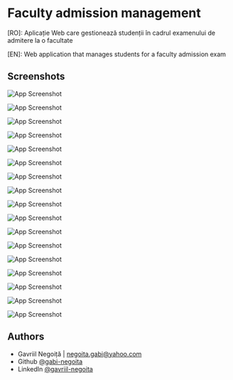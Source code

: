
# Faculty admission management

[RO]: Aplicație Web care gestionează studenții în cadrul examenului de admitere la o facultate

[EN]: Web application that manages students for a faculty admission exam
## Screenshots


![App Screenshot](https://github.com/gabi-negoita/faculty-admission-exam-webapp-java/blob/main/screenshots/login.png?raw=true&text=Login+Page)

![App Screenshot](https://github.com/gabi-negoita/faculty-admission-exam-webapp-java/blob/main/screenshots/login-err.png?raw=true&text=Login+Page)

![App Screenshot](https://github.com/gabi-negoita/faculty-admission-exam-webapp-java/blob/main/screenshots/signup.png?raw=true&text=Login+Page)

![App Screenshot](https://github.com/gabi-negoita/faculty-admission-exam-webapp-java/blob/main/screenshots/home-admin.png?raw=true&text=Login+Page)

![App Screenshot](https://github.com/gabi-negoita/faculty-admission-exam-webapp-java/blob/main/screenshots/search-admin.png?raw=true&text=Login+Page)

![App Screenshot](https://github.com/gabi-negoita/faculty-admission-exam-webapp-java/blob/main/screenshots/search-filter-admin.png?raw=true&text=Login+Page)

![App Screenshot](https://github.com/gabi-negoita/faculty-admission-exam-webapp-java/blob/main/screenshots/search-filter-admin2.png?raw=true&text=Login+Page)

![App Screenshot](https://github.com/gabi-negoita/faculty-admission-exam-webapp-java/blob/main/screenshots/add-admin.png?raw=true&text=Login+Page)

![App Screenshot](https://github.com/gabi-negoita/faculty-admission-exam-webapp-java/blob/main/screenshots/add-admin2.png?raw=true&text=Login+Page)

![App Screenshot](https://github.com/gabi-negoita/faculty-admission-exam-webapp-java/blob/main/screenshots/update-admin.png?raw=true&text=Login+Page)

![App Screenshot](https://github.com/gabi-negoita/faculty-admission-exam-webapp-java/blob/main/screenshots/update-admin2.png?raw=true&text=Login+Page)

![App Screenshot](https://github.com/gabi-negoita/faculty-admission-exam-webapp-java/blob/main/screenshots/results-admin.png?raw=true&text=Login+Page)

![App Screenshot](https://github.com/gabi-negoita/faculty-admission-exam-webapp-java/blob/main/screenshots/results-admin2.png?raw=true&text=Login+Page)

![App Screenshot](https://github.com/gabi-negoita/faculty-admission-exam-webapp-java/blob/main/screenshots/results-pdf.png?raw=true&text=Login+Page)

![App Screenshot](https://github.com/gabi-negoita/faculty-admission-exam-webapp-java/blob/main/screenshots/results-xls.png?raw=true&text=Login+Page)

![App Screenshot](https://github.com/gabi-negoita/faculty-admission-exam-webapp-java/blob/main/screenshots/logs-admin.png?raw=true&text=Login+Page)

![App Screenshot](https://github.com/gabi-negoita/faculty-admission-exam-webapp-java/blob/main/screenshots/logs-admin2.png?raw=true&text=Login+Page)
## Authors

- Gavriil Negoiță | negoita.gabi@yahoo.com
- Github [@gabi-negoita](https://github.com/gabi-negoita)
- LinkedIn [@gavriil-negoita](https://www.linkedin.com/in/gavriil-negoita)
